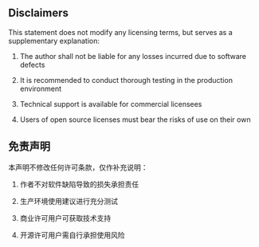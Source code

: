 ## Disclaimers

This statement does not modify any licensing terms, but serves as a supplementary explanation:

1. The author shall not be liable for any losses incurred due to software defects

2. It is recommended to conduct thorough testing in the production environment

3. Technical support is available for commercial licensees

4. Users of open source licenses must bear the risks of use on their own


## 免责声明

本声明不修改任何许可条款，仅作补充说明：

1. 作者不对软件缺陷导致的损失承担责任

2. 生产环境使用建议进行充分测试

3. 商业许可用户可获取技术支持

4. 开源许可用户需自行承担使用风险